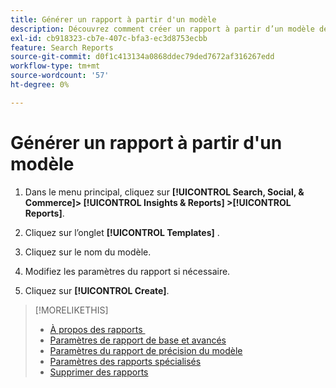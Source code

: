```yaml
---
title: Générer un rapport à partir d'un modèle
description: Découvrez comment créer un rapport à partir d’un modèle de rapport.
exl-id: cb918323-cb7e-407c-bfa3-ec3d8753ecbb
feature: Search Reports
source-git-commit: d0f1c413134a0868ddec79ded7672af316267edd
workflow-type: tm+mt
source-wordcount: '57'
ht-degree: 0%

---
```


# Générer un rapport à partir d&#39;un modèle

1. Dans le menu principal, cliquez sur **[!UICONTROL Search, Social, & Commerce]> [!UICONTROL Insights & Reports] >[!UICONTROL Reports]**.

1. Cliquez sur l’onglet **[!UICONTROL Templates]** .

1. Cliquez sur le nom du modèle.

1. Modifiez les paramètres du rapport si nécessaire.

1. Cliquez sur **[!UICONTROL Create]**.

>[!MORELIKETHIS]
>
>* [À propos des rapports &#x200B;](/help/search-social-commerce/reports/report-about.md)
>* [Paramètres de rapport de base et avancés](/help/search-social-commerce/reports/management/basic-advanced/basic-advanced-report-settings.md)
>* [Paramètres du rapport de précision du modèle](/help/search-social-commerce/reports/management/model-accuracy/model-accuracy-report-settings.md)
>* [Paramètres des rapports spécialisés](/help/search-social-commerce/reports/management/specialty/specialty-report-settings.md)
>* [Supprimer des rapports](/help/search-social-commerce/reports/management/report-delete.md)
